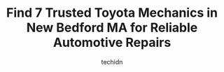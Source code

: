 ---
layout: ampstory
image: https://images.unsplash.com/photo-1567346495660-baf9ca9d661a?ixlib=rb-4.0.3&ixid=MnwxMjA3fDB8MHxwaG90by1wYWdlfHx8fGVufDB8fHx8&auto=format&fit=crop&w=640&h=853&q=80
author: techidn
featured: false
description: Experience the excellence of automotive service by visiting the 7 best Toyota Mechanic in New Bedford MA, USA. With their expertise, attention to detail, and commitment to customer satisfact
title: Find 7 Trusted Toyota Mechanics in New Bedford MA for Reliable Automotive Repairs
cover:
   title: Find 7 Trusted Toyota Mechanics in New Bedford MA for Reliable Automotive Repairs
   subtitle: Rickpate
   background: https://images.unsplash.com/photo-1567346495660-baf9ca9d661a?ixlib=rb-4.0.3&ixid=MnwxMjA3fDB8MHxwaG90by1wYWdlfHx8fGVufDB8fHx8&auto=format&fit=crop&w=640&h=853&q=80

pages: 
 - layout: thirds
   top: <h1>#1 International Auto Repair</h1>
   bottom: "<p>This is the place I usually use to made my cars inspection. They do a very good job and let you know whats going on with your car.  You can pay cash or with a credit or </p>"
   background: https://www.knot35.com/toplist/wp-content/uploads/2023/06/best-toyota-mechanic-1-in-new-bedford-ma-1685835684.jpeg
   backgroundblur: true
 - layout: thirds
   top: <h1>#2 Lech Garage & Auto Body Inc.</h1>
   bottom: "<p>103 N Front St, New Bedford, MA 02740, United States</p>"
   background: https://www.knot35.com/toplist/wp-content/uploads/2023/06/best-toyota-mechanic-2-in-new-bedford-ma-1685835685.jpeg
   cta:
      link: https://www.knot35.com/toplist/find-7-trusted-toyota-mechanics-in-new-bedford-ma-for-reliable-automotive-repairs/
      text: Find 7 Trusted Toyota Mechanics in New Bedford MA for Reliable Automotive Repairs
 - layout: thirds
   top: <h1>#3 Luzo Auto Body</h1>
   bottom: "<p>19 County St, New Bedford, MA 02744, United States</p>"
   background: https://www.knot35.com/toplist/wp-content/uploads/2023/06/best-toyota-mechanic-3-in-new-bedford-ma-1685835685.jpeg
   cta:
      link: https://www.knot35.com/toplist/find-7-trusted-toyota-mechanics-in-new-bedford-ma-for-reliable-automotive-repairs/
      text: Find 7 Trusted Toyota Mechanics in New Bedford MA for Reliable Automotive Repairs
 - layout: thirds
   top: <h1>#4 Tonys Auto Full Service Center</h1>
   bottom: "<p>843 Church St, New Bedford, MA 02745, United States</p>"
   background: https://images.unsplash.com/photo-1609083590460-7b8cc0ca65f8?ixlib=rb-4.0.3&ixid=MnwxMjA3fDB8MHxwaG90by1wYWdlfHx8fGVufDB8fHx8&auto=format&fit=crop&w=640&h=853&q=80
   cta:
      link: https://www.knot35.com/toplist/find-7-trusted-toyota-mechanics-in-new-bedford-ma-for-reliable-automotive-repairs/
      text: Find 7 Trusted Toyota Mechanics in New Bedford MA for Reliable Automotive Repairs
 - layout: thirds
   top: <h1>#5 Glassman Automotive</h1>
   bottom: "<p>926 Church St, New Bedford, MA 02745, United States</p>"
   background: https://images.unsplash.com/photo-1488554378835-f7acf46e6c98?ixlib=rb-4.0.3&ixid=MnwxMjA3fDB8MHxwaG90by1wYWdlfHx8fGVufDB8fHx8&auto=format&fit=crop&w=640&h=853&q=80
   cta:
      link: https://www.knot35.com/toplist/find-7-trusted-toyota-mechanics-in-new-bedford-ma-for-reliable-automotive-repairs/
      text: Find 7 Trusted Toyota Mechanics in New Bedford MA for Reliable Automotive Repairs
 - layout: thirds
   top: <h1>#6 Ferreiras Auto Services</h1>
   bottom: "<p>1096 Cove Rd, New Bedford, MA 02744, United States</p>"
   background: https://images.unsplash.com/photo-1618005182384-a83a8bd57fbe?ixlib=rb-4.0.3&ixid=MnwxMjA3fDB8MHxwaG90by1wYWdlfHx8fGVufDB8fHx8&auto=format&fit=crop&w=640&h=853&q=80
   cta:
      link: https://www.knot35.com/toplist/find-7-trusted-toyota-mechanics-in-new-bedford-ma-for-reliable-automotive-repairs/
      text: Find 7 Trusted Toyota Mechanics in New Bedford MA for Reliable Automotive Repairs
 - layout: thirds
   top: <h1>#7 Grotas Auto Service and Sales INC.</h1>
   bottom: "<p>1163 Cove Rd, New Bedford, MA 02744, United States</p>"
   background: https://images.unsplash.com/photo-1527067829737-402993088e6b?ixlib=rb-4.0.3&ixid=MnwxMjA3fDB8MHxwaG90by1wYWdlfHx8fGVufDB8fHx8&auto=format&fit=crop&w=640&h=853&q=80
   cta:
      link: https://www.knot35.com/toplist/find-7-trusted-toyota-mechanics-in-new-bedford-ma-for-reliable-automotive-repairs/
      text: Find 7 Trusted Toyota Mechanics in New Bedford MA for Reliable Automotive Repairs
 - layout: thirds
   middle: Continue reading...
   background: https://images.unsplash.com/photo-1595364397663-fca4f075d796?ixlib=rb-4.0.3&ixid=MnwxMjA3fDB8MHxwaG90by1wYWdlfHx8fGVufDB8fHx8&auto=format&fit=crop&w=640&h=853&q=80
   cta:
      link: https://www.knot35.com/toplist/find-7-trusted-toyota-mechanics-in-new-bedford-ma-for-reliable-automotive-repairs/
      text: Find 7 Trusted Toyota Mechanics in New Bedford MA for Reliable Automotive Repairs
      
---